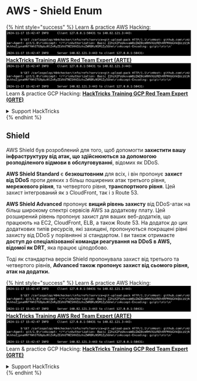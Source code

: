 # AWS - Shield Enum

{% hint style="success" %}
Learn & practice AWS Hacking:<img src="../../../../.gitbook/assets/image (1).png" alt="" data-size="line">[**HackTricks Training AWS Red Team Expert (ARTE)**](https://training.hacktricks.xyz/courses/arte)<img src="../../../../.gitbook/assets/image (1).png" alt="" data-size="line">\
Learn & practice GCP Hacking: <img src="../../../../.gitbook/assets/image (2).png" alt="" data-size="line">[**HackTricks Training GCP Red Team Expert (GRTE)**<img src="../../../../.gitbook/assets/image (2).png" alt="" data-size="line">](https://training.hacktricks.xyz/courses/grte)

<details>

<summary>Support HackTricks</summary>

* Check the [**subscription plans**](https://github.com/sponsors/carlospolop)!
* **Join the** 💬 [**Discord group**](https://discord.gg/hRep4RUj7f) or the [**telegram group**](https://t.me/peass) or **follow** us on **Twitter** 🐦 [**@hacktricks\_live**](https://twitter.com/hacktricks\_live)**.**
* **Share hacking tricks by submitting PRs to the** [**HackTricks**](https://github.com/carlospolop/hacktricks) and [**HackTricks Cloud**](https://github.com/carlospolop/hacktricks-cloud) github repos.

</details>
{% endhint %}

## Shield

AWS Shield був розроблений для того, щоб допомогти **захистити вашу інфраструктуру від атак, що здійснюються за допомогою розподіленого відмови в обслуговуванні**, відомих як DDoS.

**AWS Shield Standard** є **безкоштовним** для всіх, і він пропонує **захист від DDoS** проти деяких з більш поширених атак третього рівня, **мережевого рівня**, та четвертого рівня, **транспортного рівня**. Цей захист інтегрований як з CloudFront, так і з Route 53.

**AWS Shield Advanced** пропонує **вищий рівень захисту** від DDoS-атак на більш широкому спектрі сервісів AWS за додаткову плату. Цей розширений рівень пропонує захист для ваших веб-додатків, що працюють на EC2, CloudFront, ELB, а також Route 53. На додаток до цих додаткових типів ресурсів, які захищені, пропонуються покращені рівні захисту від DDoS у порівнянні зі стандартом. І ви також отримаєте **доступ до спеціалізованої команди реагування на DDoS в AWS, відомої як DRT**, яка працює цілодобово.

Тоді як стандартна версія Shield пропонувала захист від третього та четвертого рівнів, **Advanced також пропонує захист від сьомого рівня, атак на додатки.**

{% hint style="success" %}
Learn & practice AWS Hacking:<img src="../../../../.gitbook/assets/image (1).png" alt="" data-size="line">[**HackTricks Training AWS Red Team Expert (ARTE)**](https://training.hacktricks.xyz/courses/arte)<img src="../../../../.gitbook/assets/image (1).png" alt="" data-size="line">\
Learn & practice GCP Hacking: <img src="../../../../.gitbook/assets/image (2).png" alt="" data-size="line">[**HackTricks Training GCP Red Team Expert (GRTE)**<img src="../../../../.gitbook/assets/image (2).png" alt="" data-size="line">](https://training.hacktricks.xyz/courses/grte)

<details>

<summary>Support HackTricks</summary>

* Check the [**subscription plans**](https://github.com/sponsors/carlospolop)!
* **Join the** 💬 [**Discord group**](https://discord.gg/hRep4RUj7f) or the [**telegram group**](https://t.me/peass) or **follow** us on **Twitter** 🐦 [**@hacktricks\_live**](https://twitter.com/hacktricks\_live)**.**
* **Share hacking tricks by submitting PRs to the** [**HackTricks**](https://github.com/carlospolop/hacktricks) and [**HackTricks Cloud**](https://github.com/carlospolop/hacktricks-cloud) github repos.

</details>
{% endhint %}
